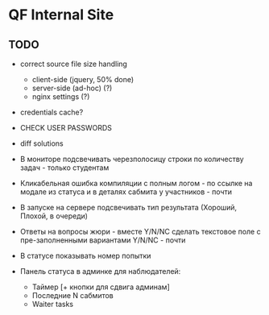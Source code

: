 # QF Internal Site

## TODO

- correct source file size handling
    - client-side  (jquery, 50% done)
    - server-side (ad-hoc) (?)
    - nginx settings (?)
- credentials cache?
- CHECK USER PASSWORDS
- diff solutions

- В мониторе подсвечивать черезполосицу строки по количеству задач - только студентам
- Кликабельная ошибка компиляции с полным логом - по ссылке на модале из статуса и в деталях сабмита у участников - почти
- В запуске на сервере подсвечивать тип результата (Хороший, Плохой, в очереди)
- Ответы на вопросы жюри - вместе Y/N/NC сделать текстовое поле с пре-заполненными вариантами Y/N/NC - почти
- В статусе показывать номер попытки

- Панель статуса в админке для наблюдателей:
    - Таймер [+ кнопки для сдвига админам]
    - Последние N сабмитов
    - Waiter tasks